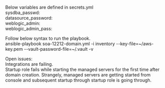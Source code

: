 Below variables are defined in secrets.yml <br />
    sysdba_passwd: <br />
    datasource_password: <br />
    weblogic_admin: <br />
    weblogic_admin_pass: <br />

Follow below syntax to run the playbook. <br />
    ansible-playbook soa-12212-domain.yml -i inventory --key-file=~/aws-key.pem --vault-password-file=~/.vault -v <br />

Open issues: <br />
	Integrations are failing. <br />
	Startup role fails while starting the managed servers for the first time after domain creation. Strangely, managed servers are getting started from console and subsequent startup through startup role is going through. <br />
